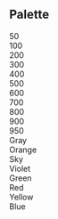 <div data-heading="Palette">
    <div class="px-6 py-3">
    <h2 class="text-heading-03 text-gray-900">Palette</h2>
    </div>
    <div class="mb-6">
    <div class="scrollbar-none flex w-full flex-row overflow-visible overflow-x-auto">
        <div>
        <div class="w-6"></div>
        </div>
        <div class="grid w-full min-w-[640px] grid-cols-[repeat(13,_minmax(0,_1fr))] gap-0.5">
        <div class="col-span-2 h-8"></div>
        <div class="text-body-compact-01 col-span-1 h-8">50</div>
        <div class="text-body-compact-01 col-span-1 h-8">100</div>
        <div class="text-body-compact-01 col-span-1 h-8">200</div>
        <div class="text-body-compact-01 col-span-1 h-8">300</div>
        <div class="text-body-compact-01 col-span-1 h-8">400</div>
        <div class="text-body-compact-01 col-span-1 h-8">500</div>
        <div class="text-body-compact-01 col-span-1 h-8">600</div>
        <div class="text-body-compact-01 col-span-1 h-8">700</div>
        <div class="text-body-compact-01 col-span-1 h-8">800</div>
        <div class="text-body-compact-01 col-span-1 h-8">900</div>
        <div class="text-body-compact-01 col-span-1 h-8">950</div>
        <div class="text-body-compact-01 col-span-2 flex h-12 flex-col justify-end">Gray</div>
        <div
            data-color-chip
            class="text-code-01 text-code-01 col-span-1 flex flex h-12 items-end items-end justify-center justify-center bg-gray-50 uppercase uppercase"
        ></div>
        <div
            data-color-chip
            class="text-code-01 col-span-1 flex h-12 items-end justify-center bg-gray-100 uppercase"
        ></div>
        <div
            data-color-chip
            class="text-code-01 col-span-1 flex h-12 items-end justify-center bg-gray-200 uppercase"
        ></div>
        <div
            data-color-chip
            class="text-code-01 col-span-1 flex h-12 items-end justify-center bg-gray-300 uppercase"
        ></div>
        <div
            data-color-chip
            class="text-code-01 col-span-1 flex h-12 items-end justify-center bg-gray-400 uppercase"
        ></div>
        <div
            data-color-chip
            class="text-code-01 col-span-1 flex h-12 items-end justify-center bg-gray-500 uppercase"
        ></div>
        <div
            data-color-chip
            class="text-code-01 col-span-1 flex h-12 items-end justify-center bg-gray-600 uppercase"
        ></div>
        <div
            data-color-chip
            class="text-code-01 col-span-1 flex h-12 items-end justify-center bg-gray-700 uppercase"
        ></div>
        <div
            data-color-chip
            class="text-code-01 col-span-1 flex h-12 items-end justify-center bg-gray-800 uppercase"
        ></div>
        <div
            data-color-chip
            class="text-code-01 col-span-1 flex h-12 items-end justify-center bg-gray-900 uppercase"
        ></div>
        <div
            data-color-chip
            class="text-code-01 col-span-1 flex h-12 items-end justify-center bg-gray-950 uppercase"
        ></div>
        <div class="text-body-compact-01 col-span-2 flex h-12 flex-col justify-end">Orange</div>
        <div
            data-color-chip
            class="text-code-01 col-span-1 flex h-12 items-end justify-center bg-orange-50 uppercase"
        ></div>
        <div
            data-color-chip
            class="text-code-01 col-span-1 flex h-12 items-end justify-center bg-orange-100 uppercase"
        ></div>
        <div
            data-color-chip
            class="text-code-01 col-span-1 flex h-12 items-end justify-center bg-orange-200 uppercase"
        ></div>
        <div
            data-color-chip
            class="text-code-01 col-span-1 flex h-12 items-end justify-center bg-orange-300 uppercase"
        ></div>
        <div
            data-color-chip
            class="text-code-01 col-span-1 flex h-12 items-end justify-center bg-orange-400 uppercase"
        ></div>
        <div
            data-color-chip
            class="text-code-01 col-span-1 flex h-12 items-end justify-center bg-orange-500 uppercase"
        ></div>
        <div
            data-color-chip
            class="text-code-01 col-span-1 flex h-12 items-end justify-center bg-orange-600 uppercase"
        ></div>
        <div
            data-color-chip
            class="text-code-01 col-span-1 flex h-12 items-end justify-center bg-orange-700 uppercase"
        ></div>
        <div
            data-color-chip
            class="text-code-01 col-span-1 flex h-12 items-end justify-center bg-orange-800 uppercase"
        ></div>
        <div
            data-color-chip
            class="text-code-01 col-span-1 flex h-12 items-end justify-center bg-orange-900 uppercase"
        ></div>
        <div
            data-color-chip
            class="text-code-01 col-span-1 flex h-12 items-end justify-center bg-orange-950 uppercase"
        ></div>
        <div class="text-body-compact-01 col-span-2 flex h-12 flex-col justify-end">Sky</div>
        <div
            data-color-chip
            class="text-code-01 col-span-1 flex h-12 items-end justify-center bg-sky-50 uppercase"
        ></div>
        <div
            data-color-chip
            class="text-code-01 col-span-1 flex h-12 items-end justify-center bg-sky-100 uppercase"
        ></div>
        <div
            data-color-chip
            class="text-code-01 col-span-1 flex h-12 items-end justify-center bg-sky-200 uppercase"
        ></div>
        <div
            data-color-chip
            class="text-code-01 col-span-1 flex h-12 items-end justify-center bg-sky-300 uppercase"
        ></div>
        <div
            data-color-chip
            class="text-code-01 col-span-1 flex h-12 items-end justify-center bg-sky-400 uppercase"
        ></div>
        <div
            data-color-chip
            class="text-code-01 col-span-1 flex h-12 items-end justify-center bg-sky-500 uppercase"
        ></div>
        <div
            data-color-chip
            class="text-code-01 col-span-1 flex h-12 items-end justify-center bg-sky-600 uppercase"
        ></div>
        <div
            data-color-chip
            class="text-code-01 col-span-1 flex h-12 items-end justify-center bg-sky-700 uppercase"
        ></div>
        <div
            data-color-chip
            class="text-code-01 col-span-1 flex h-12 items-end justify-center bg-sky-800 uppercase"
        ></div>
        <div
            data-color-chip
            class="text-code-01 col-span-1 flex h-12 items-end justify-center bg-sky-900 uppercase"
        ></div>
        <div
            data-color-chip
            class="text-code-01 col-span-1 flex h-12 items-end justify-center bg-sky-950 uppercase"
        ></div>
        <div class="text-body-compact-01 col-span-2 flex h-12 flex-col justify-end">Violet</div>
        <div
            data-color-chip
            class="text-code-01 col-span-1 flex h-12 items-end justify-center bg-violet-50 uppercase"
        ></div>
        <div
            data-color-chip
            class="text-code-01 col-span-1 flex h-12 items-end justify-center bg-violet-100 uppercase"
        ></div>
        <div
            data-color-chip
            class="text-code-01 col-span-1 flex h-12 items-end justify-center bg-violet-200 uppercase"
        ></div>
        <div
            data-color-chip
            class="text-code-01 col-span-1 flex h-12 items-end justify-center bg-violet-300 uppercase"
        ></div>
        <div
            data-color-chip
            class="text-code-01 col-span-1 flex h-12 items-end justify-center bg-violet-400 uppercase"
        ></div>
        <div
            data-color-chip
            class="text-code-01 col-span-1 flex h-12 items-end justify-center bg-violet-500 uppercase"
        ></div>
        <div
            data-color-chip
            class="text-code-01 col-span-1 flex h-12 items-end justify-center bg-violet-600 uppercase"
        ></div>
        <div
            data-color-chip
            class="text-code-01 col-span-1 flex h-12 items-end justify-center bg-violet-700 uppercase"
        ></div>
        <div
            data-color-chip
            class="text-code-01 col-span-1 flex h-12 items-end justify-center bg-violet-800 uppercase"
        ></div>
        <div
            data-color-chip
            class="text-code-01 col-span-1 flex h-12 items-end justify-center bg-violet-900 uppercase"
        ></div>
        <div
            data-color-chip
            class="text-code-01 col-span-1 flex h-12 items-end justify-center bg-violet-950 uppercase"
        ></div>
        <div class="text-body-compact-01 col-span-2 flex h-12 flex-col justify-end">Green</div>
        <div
            data-color-chip
            class="text-code-01 col-span-1 flex h-12 items-end justify-center bg-green-50 uppercase"
        ></div>
        <div
            data-color-chip
            class="text-code-01 col-span-1 flex h-12 items-end justify-center bg-green-100 uppercase"
        ></div>
        <div
            data-color-chip
            class="text-code-01 col-span-1 flex h-12 items-end justify-center bg-green-200 uppercase"
        ></div>
        <div
            data-color-chip
            class="text-code-01 col-span-1 flex h-12 items-end justify-center bg-green-300 uppercase"
        ></div>
        <div
            data-color-chip
            class="text-code-01 col-span-1 flex h-12 items-end justify-center bg-green-400 uppercase"
        ></div>
        <div
            data-color-chip
            class="text-code-01 col-span-1 flex h-12 items-end justify-center bg-green-500 uppercase"
        ></div>
        <div
            data-color-chip
            class="text-code-01 col-span-1 flex h-12 items-end justify-center bg-green-600 uppercase"
        ></div>
        <div
            data-color-chip
            class="text-code-01 col-span-1 flex h-12 items-end justify-center bg-green-700 uppercase"
        ></div>
        <div
            data-color-chip
            class="text-code-01 col-span-1 flex h-12 items-end justify-center bg-green-800 uppercase"
        ></div>
        <div
            data-color-chip
            class="text-code-01 col-span-1 flex h-12 items-end justify-center bg-green-900 uppercase"
        ></div>
        <div
            data-color-chip
            class="text-code-01 col-span-1 flex h-12 items-end justify-center bg-green-950 uppercase"
        ></div>
        <div class="text-body-compact-01 col-span-2 flex h-12 flex-col justify-end">Red</div>
        <div
            data-color-chip
            class="text-code-01 col-span-1 flex h-12 items-end justify-center bg-red-50 uppercase"
        ></div>
        <div
            data-color-chip
            class="text-code-01 col-span-1 flex h-12 items-end justify-center bg-red-100 uppercase"
        ></div>
        <div
            data-color-chip
            class="text-code-01 col-span-1 flex h-12 items-end justify-center bg-red-200 uppercase"
        ></div>
        <div
            data-color-chip
            class="text-code-01 col-span-1 flex h-12 items-end justify-center bg-red-300 uppercase"
        ></div>
        <div
            data-color-chip
            class="text-code-01 col-span-1 flex h-12 items-end justify-center bg-red-400 uppercase"
        ></div>
        <div
            data-color-chip
            class="text-code-01 col-span-1 flex h-12 items-end justify-center bg-red-500 uppercase"
        ></div>
        <div
            data-color-chip
            class="text-code-01 col-span-1 flex h-12 items-end justify-center bg-red-600 uppercase"
        ></div>
        <div
            data-color-chip
            class="text-code-01 col-span-1 flex h-12 items-end justify-center bg-red-700 uppercase"
        ></div>
        <div
            data-color-chip
            class="text-code-01 col-span-1 flex h-12 items-end justify-center bg-red-800 uppercase"
        ></div>
        <div
            data-color-chip
            class="text-code-01 col-span-1 flex h-12 items-end justify-center bg-red-900 uppercase"
        ></div>
        <div
            data-color-chip
            class="text-code-01 col-span-1 flex h-12 items-end justify-center bg-red-950 uppercase"
        ></div>
        <div class="text-body-compact-01 col-span-2 flex h-12 flex-col justify-end">Yellow</div>
        <div
            data-color-chip
            class="text-code-01 col-span-1 flex h-12 items-end justify-center bg-yellow-50 uppercase"
        ></div>
        <div
            data-color-chip
            class="text-code-01 col-span-1 flex h-12 items-end justify-center bg-yellow-100 uppercase"
        ></div>
        <div
            data-color-chip
            class="text-code-01 col-span-1 flex h-12 items-end justify-center bg-yellow-200 uppercase"
        ></div>
        <div
            data-color-chip
            class="text-code-01 col-span-1 flex h-12 items-end justify-center bg-yellow-300 uppercase"
        ></div>
        <div
            data-color-chip
            class="text-code-01 col-span-1 flex h-12 items-end justify-center bg-yellow-400 uppercase"
        ></div>
        <div
            data-color-chip
            class="text-code-01 col-span-1 flex h-12 items-end justify-center bg-yellow-500 uppercase"
        ></div>
        <div
            data-color-chip
            class="text-code-01 col-span-1 flex h-12 items-end justify-center bg-yellow-600 uppercase"
        ></div>
        <div
            data-color-chip
            class="text-code-01 col-span-1 flex h-12 items-end justify-center bg-yellow-700 uppercase"
        ></div>
        <div
            data-color-chip
            class="text-code-01 col-span-1 flex h-12 items-end justify-center bg-yellow-800 uppercase"
        ></div>
        <div
            data-color-chip
            class="text-code-01 col-span-1 flex h-12 items-end justify-center bg-yellow-900 uppercase"
        ></div>
        <div
            data-color-chip
            class="text-code-01 col-span-1 flex h-12 items-end justify-center bg-yellow-950 uppercase"
        ></div>
        <div class="text-body-compact-01 col-span-2 flex h-12 flex-col justify-end">Blue</div>
        <div
            data-color-chip
            class="text-code-01 col-span-1 flex h-12 items-end justify-center bg-blue-50 uppercase"
        ></div>
        <div
            data-color-chip
            class="text-code-01 col-span-1 flex h-12 items-end justify-center bg-blue-100 uppercase"
        ></div>
        <div
            data-color-chip
            class="text-code-01 col-span-1 flex h-12 items-end justify-center bg-blue-200 uppercase"
        ></div>
        <div
            data-color-chip
            class="text-code-01 col-span-1 flex h-12 items-end justify-center bg-blue-300 uppercase"
        ></div>
        <div
            data-color-chip
            class="text-code-01 col-span-1 flex h-12 items-end justify-center bg-blue-400 uppercase"
        ></div>
        <div
            data-color-chip
            class="text-code-01 col-span-1 flex h-12 items-end justify-center bg-blue-500 uppercase"
        ></div>
        <div
            data-color-chip
            class="text-code-01 col-span-1 flex h-12 items-end justify-center bg-blue-600 uppercase"
        ></div>
        <div
            data-color-chip
            class="text-code-01 col-span-1 flex h-12 items-end justify-center bg-blue-700 uppercase"
        ></div>
        <div
            data-color-chip
            class="text-code-01 col-span-1 flex h-12 items-end justify-center bg-blue-800 uppercase"
        ></div>
        <div
            data-color-chip
            class="text-code-01 col-span-1 flex h-12 items-end justify-center bg-blue-900 uppercase"
        ></div>
        <div
            data-color-chip
            class="text-code-01 col-span-1 flex h-12 items-end justify-center bg-blue-950 uppercase"
        ></div>
        </div>
        <div>
        <div class="w-6"></div>
        </div>
    </div>
    </div>
</div>